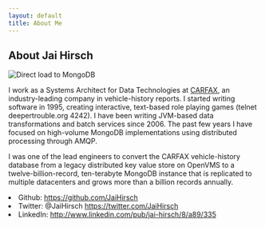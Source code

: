 ```yaml
---
layout: default
title: About Me
---
```

<h2> About Jai Hirsch</h2>
<img src="{{site.baseurl}}/images/jai_pic3.jpg" alt="Direct load to MongoDB">
<p>
I work as a Systems Architect for Data Technologies at <a href="http://www.carfax.com/entry.cfx">CARFAX</a>, an industry-leading company in vehicle-history reports. 
I started writing software in 1995, creating interactive, text-based role playing games (telnet deepertrouble.org 4242).
I have been writing JVM-based data transformations and batch services since 2006. 
The past few years I have focused on high-volume MongoDB implementations using 
distributed processing through AMQP.  
</p>
<p>
I was one of the lead engineers to convert the CARFAX vehicle-history database from a legacy distributed key value store on OpenVMS 
to a twelve-billion-record, ten-terabyte MongoDB instance that is replicated to multiple datacenters and grows more than a billion records annually.
</p>


<li>Github: <a href="https://github.com/JaiHirsch">https://github.com/JaiHirsch</a><br>
<li>Twitter: @JaiHirsch <a href="https://twitter.com/JaiHirsch">https://twitter.com/JaiHirsch</a><br>
<li>LinkedIn: <a href="http://www.linkedin.com/pub/jai-hirsch/8/a89/335">http://www.linkedin.com/pub/jai-hirsch/8/a89/335</a><br>
